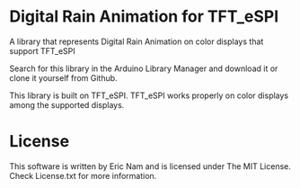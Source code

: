 # Digital Rain Animation for TFT_eSPI

 A library that represents Digital Rain Animation on color displays that support TFT_eSPI
 
 Search for this library in the Arduino Library Manager and download it or clone it yourself from Github.

 This library is built on TFT_eSPI. TFT_eSPI works properly on color displays among the supported displays. 
 
# License

 This software is written by Eric Nam and is licensed under The MIT License. Check License.txt for more information.